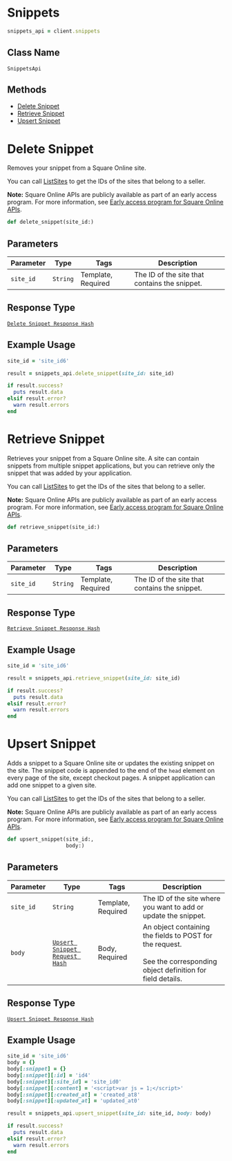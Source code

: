 # Snippets

```ruby
snippets_api = client.snippets
```

## Class Name

`SnippetsApi`

## Methods

* [Delete Snippet](../../doc/api/snippets.md#delete-snippet)
* [Retrieve Snippet](../../doc/api/snippets.md#retrieve-snippet)
* [Upsert Snippet](../../doc/api/snippets.md#upsert-snippet)


# Delete Snippet

Removes your snippet from a Square Online site.

You can call [ListSites](../../doc/api/sites.md#list-sites) to get the IDs of the sites that belong to a seller.

__Note:__ Square Online APIs are publicly available as part of an early access program. For more information, see [Early access program for Square Online APIs](https://developer.squareup.com/docs/online-api#early-access-program-for-square-online-apis).

```ruby
def delete_snippet(site_id:)
```

## Parameters

| Parameter | Type | Tags | Description |
|  --- | --- | --- | --- |
| `site_id` | `String` | Template, Required | The ID of the site that contains the snippet. |

## Response Type

[`Delete Snippet Response Hash`](../../doc/models/delete-snippet-response.md)

## Example Usage

```ruby
site_id = 'site_id6'

result = snippets_api.delete_snippet(site_id: site_id)

if result.success?
  puts result.data
elsif result.error?
  warn result.errors
end
```


# Retrieve Snippet

Retrieves your snippet from a Square Online site. A site can contain snippets from multiple snippet applications, but you can retrieve only the snippet that was added by your application.

You can call [ListSites](../../doc/api/sites.md#list-sites) to get the IDs of the sites that belong to a seller.

__Note:__ Square Online APIs are publicly available as part of an early access program. For more information, see [Early access program for Square Online APIs](https://developer.squareup.com/docs/online-api#early-access-program-for-square-online-apis).

```ruby
def retrieve_snippet(site_id:)
```

## Parameters

| Parameter | Type | Tags | Description |
|  --- | --- | --- | --- |
| `site_id` | `String` | Template, Required | The ID of the site that contains the snippet. |

## Response Type

[`Retrieve Snippet Response Hash`](../../doc/models/retrieve-snippet-response.md)

## Example Usage

```ruby
site_id = 'site_id6'

result = snippets_api.retrieve_snippet(site_id: site_id)

if result.success?
  puts result.data
elsif result.error?
  warn result.errors
end
```


# Upsert Snippet

Adds a snippet to a Square Online site or updates the existing snippet on the site.
The snippet code is appended to the end of the `head` element on every page of the site, except checkout pages. A snippet application can add one snippet to a given site.

You can call [ListSites](../../doc/api/sites.md#list-sites) to get the IDs of the sites that belong to a seller.

__Note:__ Square Online APIs are publicly available as part of an early access program. For more information, see [Early access program for Square Online APIs](https://developer.squareup.com/docs/online-api#early-access-program-for-square-online-apis).

```ruby
def upsert_snippet(site_id:,
                   body:)
```

## Parameters

| Parameter | Type | Tags | Description |
|  --- | --- | --- | --- |
| `site_id` | `String` | Template, Required | The ID of the site where you want to add or update the snippet. |
| `body` | [`Upsert Snippet Request Hash`](../../doc/models/upsert-snippet-request.md) | Body, Required | An object containing the fields to POST for the request.<br><br>See the corresponding object definition for field details. |

## Response Type

[`Upsert Snippet Response Hash`](../../doc/models/upsert-snippet-response.md)

## Example Usage

```ruby
site_id = 'site_id6'
body = {}
body[:snippet] = {}
body[:snippet][:id] = 'id4'
body[:snippet][:site_id] = 'site_id0'
body[:snippet][:content] = '<script>var js = 1;</script>'
body[:snippet][:created_at] = 'created_at8'
body[:snippet][:updated_at] = 'updated_at0'

result = snippets_api.upsert_snippet(site_id: site_id, body: body)

if result.success?
  puts result.data
elsif result.error?
  warn result.errors
end
```

